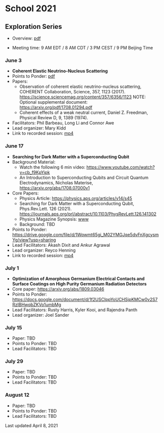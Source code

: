 # School 2021

## Exploration Series

- Overview: [pdf](https://drive.google.com/uc?id=1GweH-ZcilGQiPIrHUoUx-BsFVf6vNArS)

- Meeting time: 9 AM EDT / 8 AM CDT / 3 PM CEST / 9 PM Beijing Time

### June 3
- <b>Coherent Elastic Neutrino-Nucleus Scattering</b>
- Points to Ponder: [pdf](https://drive.google.com/file/d/1Wqwmt65gi_M02YMGJqe5dvFnXgcysmYg/view?usp=sharing)
- Papers: 
  - Observation of coherent elastic neutrino-nucleus scattering, COHERENT Collaboration, Science, 357, 1123 (2017). https://science.sciencemag.org/content/357/6356/1123 NOTE:  Optional supplemental document:  https://arxiv.org/pdf/1708.01294.pdf
  - Coherent effects of a weak neutral current, Daniel Z. Freedman, Physical Review D, 9, 1389 (1974).
- Facilitators: Phil Barbeau, Long Li and Connor Awe
- Lead organizer: Mary Kidd
- Link to recorded session:  [mp4](https://drive.google.com/file/d/1UG0QK7yIFDsSL6eOgfjpP6mhPHhgsJLy/view?usp=sharing)

### June 17
- <b>Searching for Dark Matter with a Superconducting Qubit</b>
- Background Material:
  - Watch the following 6 min video: https://www.youtube.com/watch?v=cb_f9KpYipk
  - An Introduction to Superconducting Qubits and Circuit Quantum Electrodynamics, Nicholas Materise, https://arxiv.org/abs/1708.07000v1
- Core Papers:
  - Physics Article: https://physics.aps.org/articles/v14/s45
  - Searching for Dark Matter with a Superconducting Qubit,  Phys.Rev.Lett. 126 (2021). https://journals.aps.org/prl/abstract/10.1103/PhysRevLett.126.141302
  - Physics Magazine Synopsis: [www](https://physics.aps.org/articles/v14/s45)
  - Background: TBD   
- Points to Ponder: https://drive.google.com/file/d/1Wqwmt65gi_M02YMGJqe5dvFnXgcysmYg/view?usp=sharing
- Lead Facilitators: Akash Dixit and Ankur Agrawal
- Lead organizer: Reyco Henning
- Link to recorded session: [mp4](https://drive.google.com/file/d/1aluiSSWok4qgXkfvci_d6m0aPy_280Bq/view?usp=sharing)

### July 1
- <b>Optimization of Amorphous Germanium Electrical Contacts and Surface Coatings on High Purity Germanium Radiation Detectors</b>
- Core paper: https://arxiv.org/abs/1809.03046
- Points to Ponder: https://docs.google.com/document/d/1f2USCIppYoUCHSjpKMCw0v2S7RzIBHwqbZKVo1umbMg
- Lead Facilitators: Rusty Harris, Kyler Kooi, and Rajendra Panth
- Lead organizer: Joel Sander

### July 15
- Paper: TBD
- Points to Ponder: TBD
- Lead Facilitators: TBD
 
### July 29
- Paper: TBD
- Points to Ponder: TBD
- Lead Facilitators: TBD

### August 12
- Paper: TBD
- Points to Ponder: TBD
- Lead Facilitators: TBD

Last updated April 8, 2021
